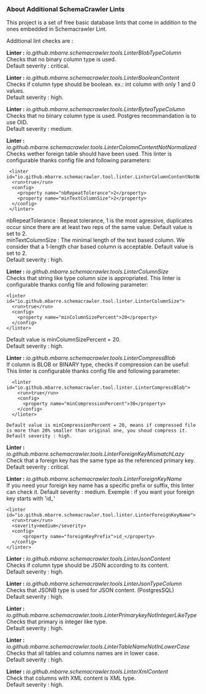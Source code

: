 ### About Additional SchemaCrawler Lints

This project is a set of free basic database lints that come in addition to the ones embedded in Schemacrawler Lint.

Additional lint checks are :  

**Linter :** *io.github.mbarre.schemacrawler.tools.LinterBlobTypeColumn*  
  Checks that no binary column type is used.   
  Default severity : critical.

**Linter :** *io.github.mbarre.schemacrawler.tools.LinterBooleanContent*  
  Checks if column type should be boolean. ex.: int column with only 1 and 0 values.   
  Default severity : high.
  
**Linter :** *io.github.mbarre.schemacrawler.tools.LinterByteaTypeColumn*  
  Checks that no binary column type is used. Postgres recommandation is to use OID.   
  Default severity : medium.

**Linter :** *io.github.mbarre.schemacrawler.tools.LinterColomnContentNotNormalized*  
  Checks wether foreign table should have been used.
  This linter is configurable thanks config file and following parameters:

     <linter id="io.github.mbarre.schemacrawler.tool.linter.LinterColumnContentNotNormalized">
      <run>true</run>
      <config>
        <property name="nbRepeatTolerance">2</property>
        <property name="minTextColumnSize">2</property>
      </config>  
     </linter>

  nbRepeatTolerance : Repeat tolerance, 1 is the most agressive, duplicates occur since there are at least two reps of the same value. Default value is set to 2.    
  minTextColumnSize : The minimal length of the text based column. We consider that a 1-length char based column is acceptable. Default value is set to 2.   
  Default severity : high.

**Linter :** *io.github.mbarre.schemacrawler.tools.LinterColumnSize*  
  Checks that string like type column size is appropriated.
  This linter is configurable thanks config file and following parameter:

    <linter id="io.github.mbarre.schemacrawler.tool.linter.LinterColumnSize">
      <run>true</run>
      <config>
        <property name="minColumnSizePercent">20</property>
      </config>
    </linter>

  Default value is minColumnSizePercent = 20.   
  Default severity : high.
  
**Linter :** *io.github.mbarre.schemacrawler.tools.LinterCompressBlob*  
    If column is BLOB or BINARY type, checks if compression can be useful:
    This linter is configurable thanks config file and following parameter:

      <linter id="io.github.mbarre.schemacrawler.tool.linter.LinterCompressBlob">
        <run>true</run>
        <config>
          <property name="minCompressionPercent">30</property>
        </config>
      </linter>
  
    Default value is minCompressionPercent = 20, means if compressed file is more than 20% smaller than original one, you shoud compress it.   
    Default severity : high.


**Linter :** *io.github.mbarre.schemacrawler.tools.LinterForeignKeyMismatchLazy*  
  Check that a foreign key has the same type as the referenced primary key.   
  Default severity : critical.
  
**Linter :** *io.github.mbarre.schemacrawler.tools.LinterForeignKeyName*  
  If you need your foreign key name has a specific prefix or suffix, this linter can check it.
  Default severity : medium.
  Exemple : if you want your foreign key starts with 'id_'
  
  ```
  <linter id="io.github.mbarre.schemacrawler.tool.linter.LinterForeignKeyName">
    <run>true</run>
    <severity>medium</severity>
    <config>
        <property name="foreignKeyPrefix">id_</property>
    </config>
  </linter>
  ```    
 
**Linter :** *io.github.mbarre.schemacrawler.tools.LinterJsonContent*  
  Checks if column type should be JSON according to its content.   
  Default severity : high.

**Linter :** *io.github.mbarre.schemacrawler.tools.LinterJsonTypeColumn*  
  Checks that JSONB type is used for JSON content. (PostgresSQL)   
  Default severity : high.

**Linter :** *io.github.mbarre.schemacrawler.tools.LinterPrimarykeyNotIntegerLikeType*  
  Checks that primary is integer like type.   
  Default severity : high.

**Linter :** *io.github.mbarre.schemacrawler.tools.LinterTableNameNotInLowerCase*  
  Checks that all tables and columns names are in lower case.   
  Default severity : high.

**Linter :** *io.github.mbarre.schemacrawler.tools.LinterXmlContent*  
  Check that columns with XML content is XML type.   
  Default severity : high.
